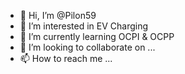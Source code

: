 - 👋 Hi, I’m @Pilon59
- 👀 I’m interested in EV Charging
- 🌱 I’m currently learning OCPI & OCPP
- 💞️ I’m looking to collaborate on ...
- 📫 How to reach me ...

<!---
Pilon59/Pilon59 is a ✨ special ✨ repository because its `README.md` (this file) appears on your GitHub profile.
You can click the Preview link to take a look at your changes.
--->

